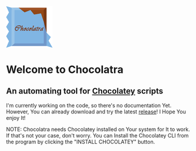 <img src="https://github.com/Gustavo-Kuze/Chocolatra/blob/master/Chocolatra/assets/chocolatra_icon.png" width="25%" />
<h1>Welcome to Chocolatra</h1>

<h2>An automating tool for <a href="https://chocolatey.org/" target="_blank">Chocolatey</a> scripts</h2>
<p>
I'm currently working on the code, so there's no documentation Yet. However, You can already download and try the latest <a href="https://github.com/Gustavo-Kuze/Chocolatra/releases" target="_blank">release</a>! I Hope You enjoy It!
</p>


NOTE: Chocolatra needs Chocolatey installed on Your system for It to work. If that's not your case, don't worry. You can Install the Chocolatey CLI from the program by clicking the "INSTALL CHOCOLATEY" button.

